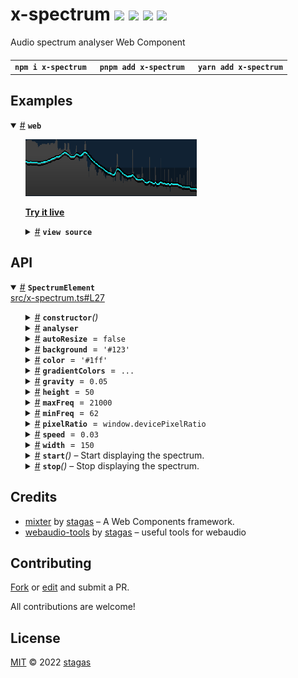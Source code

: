 <h1>
x-spectrum <a href="https://npmjs.org/package/x-spectrum"><img src="https://img.shields.io/badge/npm-v1.0.1-F00.svg?colorA=000"/></a> <a href="src"><img src="https://img.shields.io/badge/loc-178-FFF.svg?colorA=000"/></a> <a href="https://cdn.jsdelivr.net/npm/x-spectrum@1.0.1/dist/x-spectrum.min.js"><img src="https://img.shields.io/badge/brotli-2.7K-333.svg?colorA=000"/></a> <a href="LICENSE"><img src="https://img.shields.io/badge/license-MIT-F0B.svg?colorA=000"/></a>
</h1>

<p></p>

Audio spectrum analyser Web Component

<h4>
<table><tr><td title="Triple click to select and copy paste">
<code>npm i x-spectrum </code>
</td><td title="Triple click to select and copy paste">
<code>pnpm add x-spectrum </code>
</td><td title="Triple click to select and copy paste">
<code>yarn add x-spectrum</code>
</td></tr></table>
</h4>

## Examples

<details id="example$web" title="web" open><summary><span><a href="#example$web">#</a></span>  <code><strong>web</strong></code></summary>  <ul><p></p>  <a href="https://stagas.github.io/x-spectrum/example/web.html"><img width="274.2857142857143" src="example/web.png"></img>  <p><strong>Try it live</strong></p></a>    <details id="source$web" title="web source code" ><summary><span><a href="#source$web">#</a></span>  <code><strong>view source</strong></code></summary>  <a href="example/web.ts">example/web.ts</a>  <p>

```ts
import { fetchAudioBuffer } from 'webaudio-tools'
import { SpectrumElement } from 'x-spectrum'

customElements.define('x-spectrum', SpectrumElement)
document.body.innerHTML = `
<div id="demo" style="display:inline-flex;height:80px;">
  <x-spectrum autoresize></x-spectrum>
</div>
`

const ctx = new AudioContext({ sampleRate: 44100, latencyHint: 'playback' })

const analyser = ctx.createAnalyser()
analyser.fftSize = 16384
analyser.smoothingTimeConstant = 0
analyser.maxDecibels = 0
analyser.minDecibels = -100

// @ts-ignore
const url = new URL('alpha_molecule.ogg', import.meta.url).toString()

fetchAudioBuffer(ctx, url).then(audioBuffer => {
  const source = ctx.createBufferSource()
  source.buffer = audioBuffer
  source.loop = true
  source.connect(ctx.destination)
  source.start(0, 75)
  source.connect(analyser)
  ;(document.querySelector('x-spectrum') as SpectrumElement).analyser = analyser
})

window.onclick = () => ctx.state !== 'running' ? ctx.resume() : ctx.suspend()
if (ctx.state !== 'running')
  document.body.appendChild(new Text('click to start/stop'))
```

</p>
</details></ul></details>

## API

<p>  <details id="SpectrumElement$1" title="Class" open><summary><span><a href="#SpectrumElement$1">#</a></span>  <code><strong>SpectrumElement</strong></code>    </summary>  <a href="src/x-spectrum.ts#L27">src/x-spectrum.ts#L27</a>  <ul>        <p>  <details id="constructor$3" title="Constructor" ><summary><span><a href="#constructor$3">#</a></span>  <code><strong>constructor</strong></code><em>()</em>    </summary>    <ul>    <p>  <details id="new SpectrumElement$4" title="ConstructorSignature" ><summary><span><a href="#new SpectrumElement$4">#</a></span>  <code><strong>new SpectrumElement</strong></code><em>()</em>    </summary>    <ul><p><a href="#SpectrumElement$1">SpectrumElement</a></p>        </ul></details></p>    </ul></details><details id="analyser$15" title="Property" ><summary><span><a href="#analyser$15">#</a></span>  <code><strong>analyser</strong></code>    </summary>  <a href="src/x-spectrum.ts#L50">src/x-spectrum.ts#L50</a>  <ul><p><span>AnalyserNode</span></p>        </ul></details><details id="autoResize$5" title="Property" ><summary><span><a href="#autoResize$5">#</a></span>  <code><strong>autoResize</strong></code>  <span><span>&nbsp;=&nbsp;</span>  <code>false</code></span>  </summary>  <a href="src/x-spectrum.ts#L32">src/x-spectrum.ts#L32</a>  <ul><p>boolean</p>        </ul></details><details id="background$13" title="Property" ><summary><span><a href="#background$13">#</a></span>  <code><strong>background</strong></code>  <span><span>&nbsp;=&nbsp;</span>  <code>'#123'</code></span>  </summary>  <a href="src/x-spectrum.ts#L44">src/x-spectrum.ts#L44</a>  <ul><p>string</p>        </ul></details><details id="color$14" title="Property" ><summary><span><a href="#color$14">#</a></span>  <code><strong>color</strong></code>  <span><span>&nbsp;=&nbsp;</span>  <code>'#1ff'</code></span>  </summary>  <a href="src/x-spectrum.ts#L45">src/x-spectrum.ts#L45</a>  <ul><p>string</p>        </ul></details><details id="gradientColors$28" title="Property" ><summary><span><a href="#gradientColors$28">#</a></span>  <code><strong>gradientColors</strong></code>  <span><span>&nbsp;=&nbsp;</span>  <code>...</code></span>  </summary>  <a href="src/x-spectrum.ts#L66">src/x-spectrum.ts#L66</a>  <ul><p>{<p>  <details id="0.3$30" title="Property" ><summary><span><a href="#0.3$30">#</a></span>  <code><strong>0.3</strong></code>  <span><span>&nbsp;=&nbsp;</span>  <code>'#424242'</code></span>  </summary>    <ul><p>string</p>        </ul></details><details id="1$31" title="Property" ><summary><span><a href="#1$31">#</a></span>  <code><strong>1</strong></code>  <span><span>&nbsp;=&nbsp;</span>  <code>'#2f2f2f'</code></span>  </summary>    <ul><p>string</p>        </ul></details></p>}</p>        </ul></details><details id="gravity$12" title="Property" ><summary><span><a href="#gravity$12">#</a></span>  <code><strong>gravity</strong></code>  <span><span>&nbsp;=&nbsp;</span>  <code>0.05</code></span>  </summary>  <a href="src/x-spectrum.ts#L42">src/x-spectrum.ts#L42</a>  <ul><p>number</p>        </ul></details><details id="height$7" title="Property" ><summary><span><a href="#height$7">#</a></span>  <code><strong>height</strong></code>  <span><span>&nbsp;=&nbsp;</span>  <code>50</code></span>  </summary>  <a href="src/x-spectrum.ts#L35">src/x-spectrum.ts#L35</a>  <ul><p>number</p>        </ul></details><details id="maxFreq$10" title="Property" ><summary><span><a href="#maxFreq$10">#</a></span>  <code><strong>maxFreq</strong></code>  <span><span>&nbsp;=&nbsp;</span>  <code>21000</code></span>  </summary>  <a href="src/x-spectrum.ts#L39">src/x-spectrum.ts#L39</a>  <ul><p>number</p>        </ul></details><details id="minFreq$9" title="Property" ><summary><span><a href="#minFreq$9">#</a></span>  <code><strong>minFreq</strong></code>  <span><span>&nbsp;=&nbsp;</span>  <code>62</code></span>  </summary>  <a href="src/x-spectrum.ts#L38">src/x-spectrum.ts#L38</a>  <ul><p>number</p>        </ul></details><details id="pixelRatio$8" title="Property" ><summary><span><a href="#pixelRatio$8">#</a></span>  <code><strong>pixelRatio</strong></code>  <span><span>&nbsp;=&nbsp;</span>  <code>window.devicePixelRatio</code></span>  </summary>  <a href="src/x-spectrum.ts#L36">src/x-spectrum.ts#L36</a>  <ul><p>number</p>        </ul></details><details id="speed$11" title="Property" ><summary><span><a href="#speed$11">#</a></span>  <code><strong>speed</strong></code>  <span><span>&nbsp;=&nbsp;</span>  <code>0.03</code></span>  </summary>  <a href="src/x-spectrum.ts#L41">src/x-spectrum.ts#L41</a>  <ul><p>number</p>        </ul></details><details id="width$6" title="Property" ><summary><span><a href="#width$6">#</a></span>  <code><strong>width</strong></code>  <span><span>&nbsp;=&nbsp;</span>  <code>150</code></span>  </summary>  <a href="src/x-spectrum.ts#L34">src/x-spectrum.ts#L34</a>  <ul><p>number</p>        </ul></details><details id="start$41" title="Method" ><summary><span><a href="#start$41">#</a></span>  <code><strong>start</strong></code><em>()</em>     &ndash; Start displaying the spectrum.</summary>  <a href="src/x-spectrum.ts#L80">src/x-spectrum.ts#L80</a>  <ul>    <p>      <p><strong>start</strong><em>()</em>  &nbsp;=&gt;  <ul>void</ul></p></p>    </ul></details><details id="stop$43" title="Method" ><summary><span><a href="#stop$43">#</a></span>  <code><strong>stop</strong></code><em>()</em>     &ndash; Stop displaying the spectrum.</summary>  <a href="src/x-spectrum.ts#L86">src/x-spectrum.ts#L86</a>  <ul>    <p>      <p><strong>stop</strong><em>()</em>  &nbsp;=&gt;  <ul>void</ul></p></p>    </ul></details></p></ul></details></p>

## Credits

- [mixter](https://npmjs.org/package/mixter) by [stagas](https://github.com/stagas) &ndash; A Web Components framework.
- [webaudio-tools](https://npmjs.org/package/webaudio-tools) by [stagas](https://github.com/stagas) &ndash; useful tools for webaudio

## Contributing

[Fork](https://github.com/stagas/x-spectrum/fork) or [edit](https://github.dev/stagas/x-spectrum) and submit a PR.

All contributions are welcome!

## License

<a href="LICENSE">MIT</a> &copy; 2022 [stagas](https://github.com/stagas)
